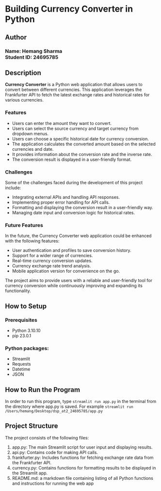 # Building Currency Converter in Python #

## Author
<h3>Name: Hemang Sharma <br>
Student ID: 24695785</h3>

## Description

**Currency Converter** is a Python web application that allows users to convert between different currencies. This application leverages the Frankfurter API to fetch the latest exchange rates and historical rates for various currencies.

### Features

- Users can enter the amount they want to convert.
- Users can select the source currency and target currency from dropdown menus.
- Users can choose a specific historical date for currency conversion.
- The application calculates the converted amount based on the selected currencies and date.
- It provides information about the conversion rate and the inverse rate.
- The conversion result is displayed in a user-friendly format.

### Challenges

Some of the challenges faced during the development of this project include:

- Integrating external APIs and handling API responses.
- Implementing proper error handling for API calls.
- Formatting and displaying the conversion result in a user-friendly way.
- Managing date input and conversion logic for historical rates.

### Future Features

In the future, the Currency Converter web application could be enhanced with the following features:

- User authentication and profiles to save conversion history.
- Support for a wider range of currencies.
- Real-time currency conversion updates.
- Currency exchange rate trend analysis.
- Mobile application version for convenience on the go.

The project aims to provide users with a reliable and user-friendly tool for currency conversion while continuously improving and expanding its functionality.

## How to Setup
### Prerequisites
- Python 3.10.10
- pip 23.0.1

### Python packages:
- Streamlit
- Requests
- Datetime
- JSON

## How to Run the Program
In order to run this program, type `streamlit run app.py` in the terminal from the directory where app.py is saved. For example `streamlit run /Users/hemang/Desktop/dsp_at2_24695785/app.py`

## Project Structure

The project consists of the following files:

1. app.py: The main Streamlit script for user input and displaying results.
2. api.py: Contains code for making API calls.
3. frankfurter.py: Includes functions for fetching exchange rate data from the Frankfurter API.
4. currency.py: Contains functions for formatting results to be displayed in the Streamlit app.
5. README.md: a markdown file containing listing of all Python functions and instructions for running the web app


